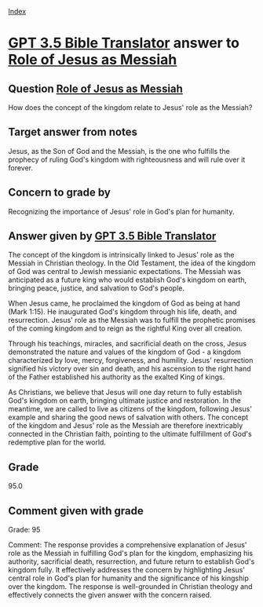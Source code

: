 
[Index](../../index.md)
# [GPT 3.5 Bible Translator](../../answering_models/GPT_3.5_Bible_Translator.md) answer to [Role of Jesus as Messiah](../../questions/Role_of_Jesus_as_Messiah.md)

## Question [Role of Jesus as Messiah](../../questions/Role_of_Jesus_as_Messiah.md)
How does the concept of the kingdom relate to Jesus' role as the Messiah?

## Target answer from notes
Jesus, as the Son of God and the Messiah, is the one who fulfills the prophecy of ruling God's kingdom with righteousness and will rule over it forever.

## Concern to grade by
Recognizing the importance of Jesus' role in God's plan for humanity.

## Answer given by [GPT 3.5 Bible Translator](../../answering_models/GPT_3.5_Bible_Translator.md)
The concept of the kingdom is intrinsically linked to Jesus' role as the Messiah in Christian theology. In the Old Testament, the idea of the kingdom of God was central to Jewish messianic expectations. The Messiah was anticipated as a future king who would establish God's kingdom on earth, bringing peace, justice, and salvation to God's people.

When Jesus came, he proclaimed the kingdom of God as being at hand (Mark 1:15). He inaugurated God's kingdom through his life, death, and resurrection. Jesus' role as the Messiah was to fulfill the prophetic promises of the coming kingdom and to reign as the rightful King over all creation.

Through his teachings, miracles, and sacrificial death on the cross, Jesus demonstrated the nature and values of the kingdom of God - a kingdom characterized by love, mercy, forgiveness, and humility. Jesus' resurrection signified his victory over sin and death, and his ascension to the right hand of the Father established his authority as the exalted King of kings.

As Christians, we believe that Jesus will one day return to fully establish God's kingdom on earth, bringing ultimate justice and restoration. In the meantime, we are called to live as citizens of the kingdom, following Jesus' example and sharing the good news of salvation with others. The concept of the kingdom and Jesus' role as the Messiah are therefore inextricably connected in the Christian faith, pointing to the ultimate fulfillment of God's redemptive plan for the world.

## Grade
95.0

## Comment given with grade
Grade: 95

Comment: The response provides a comprehensive explanation of Jesus' role as the Messiah in fulfilling God's plan for the kingdom, emphasizing his authority, sacrificial death, resurrection, and future return to establish God's kingdom fully. It effectively addresses the concern by highlighting Jesus' central role in God's plan for humanity and the significance of his kingship over the kingdom. The response is well-grounded in Christian theology and effectively connects the given answer with the concern raised.
